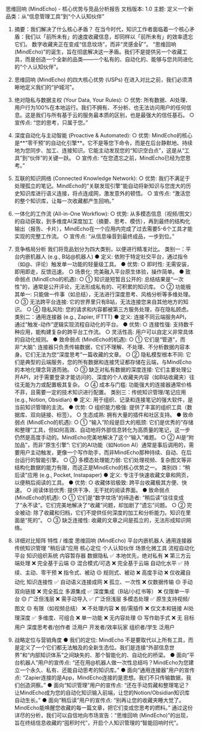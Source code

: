 思维回响 (MindEcho) - 核心优势与竞品分析报告
文档版本: 1.0
主题: 定义一个新品类：从“信息管理工具”到“个人认知伙伴”

1. 摘要：我们解决了什么核心矛盾？
在当今时代，知识工作者面临着一个核心矛盾：我们以「前所未有」的速度收藏信息，却同样以「前所未有」的效率遗忘它们。 数字收藏夹正在变成“信息坟场”，而非“灵感金矿”。
“思维回响 (MindEcho)”的诞生，旨在彻底解决这一矛盾。我们不是提供另一个收藏工具，而是创造一个全新的品类——一个私有的、自动化的、能够与您共同进化的“个人认知伙伴”。

2. 思维回响 (MindEcho) 的四大核心优势 (USPs)
在进入对比之前，我们必须清晰地定义我们的“护城河”。
1. 绝对隐私与数据主权 (Your Data, Your Rules):
  ○ 优势: 所有数据、AI处理、用户行为100%在本地运行。我们不拥有、不分析、也无法访问用户的任何信息。这是我们与所有基于云的服务最本质的区别，也是最强大的信任基石。
  ○ 宣传点: “您的思考，只属于您。”
2. 深度自动化与主动智能 (Proactive & Automated):
  ○ 优势: MindEcho的核心是**“零干预”的自动化引擎**。它不是等您下命令，而是在后台静默地、持续地为您同步、加工、连接知识。它能主动发现您的“知识空白点”，这是从“工具”到“伙伴”的关键一跃。
  ○ 宣传点: “在您遗忘之前，MindEcho已经为您思考。”
3. 互联的知识网络 (Connected Knowledge Network):
  ○ 优势: 我们不满足于处理孤立的笔记。MindEcho的“关联发现引擎”能自动将新知识与您庞大的历史知识库进行语义连接，将点连成网，激发意外的顿悟。
  ○ 宣传点: “激活您的整个知识库，让每一次收藏都产生回响。”
4. 一体化的工作流 (All-in-One Workflow):
  ○ 优势: 从多模态信息（视频/图文）的自动获取，到多维度AI深度加工（摘要、思考、模仿），再到最终的结构化输出（报告、卡片），MindEcho在一个应用内完成了过去需要5-6个工具才能实现的完整工作流。
  ○ 宣传点: “从信息噪音到最终成品，一步到位。”

3. 竞争格局分析
我们将竞品划分为四大类别，以便进行精准对比。
类别一：平台内嵌机器人 (e.g., B站@机器人)
● 定义: 依附于特定社交平台，通过指令（如@、评论）触发单一功能的轻量级工具。
● 优势:
  ○ 即时性: 无需安装，即用即走，反馈迅速。
  ○ 场景化: 完美融入平台原生体验，操作简单。
● 致命弱点 (MindEcho的机遇):
  ○ ① 知识是短暂且公开的: 总结结果是“一次性”的，通常是公开评论，无法形成私有的、可积累的知识库。
  ○ ② 功能极其单一: 只能做一件事（如总结），无法进行深度思考、风格分析等多维处理。
  ○ ③ 无法跨平台连接: 它的世界里只有B站，无法连接您来自其他地方的知识。
  ○ ④ 隐私风险: 您的请求和内容都被第三方服务处理，存在隐私顾虑。
类别二：通用连接器 (e.g., Zapier, IFTTT)
● 定义: 连接不同云端服务API，通过“触发-动作”逻辑实现流程自动化的平台。
● 优势:
  ○ 连接性强: 支持数千种应用，能构建复杂的跨平台工作流。
  ○ 灵活性高: 用户可以自定义非常具体的自动化规则。
● 致命弱点 (MindEcho的机遇):
  ○ ① 它们是“管道”，而非“大脑”: 连接器只负责传输数据，它们不理解、不处理、不分析数据内容本身。它们无法为您“深度思考”一篇收藏的文章。
  ○ ② 隐私模型根本不同: 它们是典型的云端服务，您的所有数据和连接凭证都存储在云端，与MindEcho的本地化理念背道而驰。
  ○ ③ 缺乏对私有数据的深度连接: 它们主要处理公开API，对于需要登录才能访问的、深度的个人收藏夹内容（如B站收藏夹）往往无能为力或配置极其复杂。
  ○ ④ 成本与门槛: 功能强大的连接器通常价格不菲，且需要一定的技术知识进行配置。
类别三：传统知识管理/笔记应用 (e.g., Notion, Obsidian)
● 定义: 用于组织、记录和连接笔记的强大软件，是当前知识管理的主流。
● 优势:
  ○ 组织能力极强: 提供了丰富的组织工具（数据库、双向链接、标签）。
  ○ 生态成熟: 拥有大量的插件和社区支持。
● 致命弱点 (MindEcho的机遇):
  ○ ① “输入”阶段是巨大的瓶颈: 它们是优秀的“存储和整理”工具，但如何高效、自动地将外部信息转化为高质量的笔记，这一步仍然是高度手动的。MindEcho完美地解决了这个“输入”难题。
  ○ ② AI是“附加品”，而非“原生引擎”: 它们的AI功能（如Notion AI）通常是事后调用的，需要用户主动触发，更像一个写作助手，而非MindEcho那种持续、自动、在后台运行的智能引擎。
  ○ ③ 多模态处理能力弱: 它们处理视频、复杂图文等非结构化数据的能力有限，而这正是MindEcho的核心优势之一。
类别四：“稍后读”应用 (e.g., Pocket, Instapaper)
● 定义: 专注于快速收藏文章和网页，以便稍后阅读的工具。
● 优势:
  ○ 收藏体验极致: 跨平台收藏极其方便、快速。
  ○ 阅读体验优秀: 提供干净、无干扰的阅读界面。
● 致命弱点 (MindEcho的机遇):
  ○ ① 它们是“数字坟场”的缔造者: “稍后读”往往变成了“永不读”。它们完美地解决了“收藏”问题，却加剧了“遗忘”问题。
  ○ ② 完全被动: 除了收藏和归档，它们不提供任何深度的加工和分析能力。知识在里面是“死的”。
  ○ ③ 缺乏连接性: 收藏的文章之间是孤立的，无法形成知识网络。

4. 详细对比矩阵
特性 / 维度	思维回响 (MindEcho)	平台内嵌机器人	通用连接器	传统知识管理	“稍后读”应用
核心定位	个人认知伙伴	场景化微工具	流程自动化平台	知识组织系统	内容暂存器
数据隐私	✅ 本地优先，绝对私有	❌ 第三方云端处理	❌ 完全基于云端	🟡 混合模式/可选	❌ 完全基于云端
自动化水平	✅ 持续、主动、零干预	❌ 指令式、被动	🟡 规则式、被动	❌ 高度手动	❌ 仅收藏自动化
知识连接性	✅ 自动语义连接成网	❌ 孤立、一次性	❌ 仅数据传输	🟡 手动双向链接	❌ 完全孤立
多源集成	✅ 深度集成（B站/小红书等）	❌ 仅限单一平台	🟡 广泛但浅层	❌ 需手动导入	✅ 广泛但浅层
多模态处理	✅ 原生支持视频/图文	🟡 有限（如视频总结）	❌ 不处理内容	❌ 弱/需插件	❌ 仅文本和链接
AI处理深度	✅ 多维度、可组合	❌ 单一功能	❌ 无内容处理	🟡 写作助手式	❌ 无
目标用户	深度思考者/创作者	泛用户	开发者/效率玩家	组织者/学生	泛用户

5. 战略定位与营销角度
● 我们的定位: MindEcho 不是要取代以上所有工具，而是定义了一个它们都无法触及的全新生态位。我们是连接“外部信息世界”和“内部知识体系”之间缺失的、那个智能化的、自动化的桥梁。
● 面向“平台机器人”用户的宣传点: “还在用@机器人做一次性总结吗？MindEcho为您建立一个永久、私有、还能自动思考的知识库。”
● 面向“通用连接器”用户的宣传点: “Zapier连接的是App，MindEcho连接的是思想。我们不只传输数据，我们创造洞察。”
● 面向“知识管理”用户的宣传点: “还在手动剪藏和整理笔记？让MindEcho成为您的自动化知识输入前端，让您的Notion/Obsidian知识库自动生长。”
● 面向“稍后读”用户的宣传点: “别再让您的收藏夹睡大觉了。MindEcho能唤醒您收藏的每一篇文章，把它们变成您思考的燃料。”
通过这份详尽的分析，我们可以自信地向市场宣告：“思维回响 (MindEcho)”的出现，旨在终结信息收藏的“囤积时代”，开启个人知识管理的“智能回响时代”。